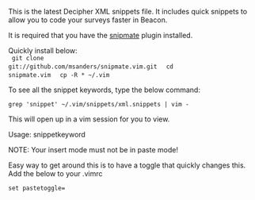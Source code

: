 <p>This is the latest Decipher XML snippets file.  It includes quick snippets to allow you to code your surveys faster in Beacon.</p>

<p>It is required that you have the <a href="https://github.com/msanders/snipmate.vim" target="_blank">snipmate</a> plugin installed.</p>

Quickly install below:
<br/>
<code>
git clone git://github.com/msanders/snipmate.vim.git
</code>
<code>
cd snipmate.vim
</code>
<code>
cp -R * ~/.vim
</code>

<p>To see all the snippet keywords, type the below command:</p>
<code>grep 'snippet' ~/.vim/snippets/xml.snippets | vim -</code>

<p>This will open up in a vim session for you to view.</p>

<p>Usage: snippetkeyword <tab-key></p>
<p>NOTE: Your insert mode must not be in paste mode!</p>
<p>Easy way to get around this is to have a toggle that quickly changes this.  Add the below to your .vimrc</p>

<code>set pastetoggle=<F3></code>
